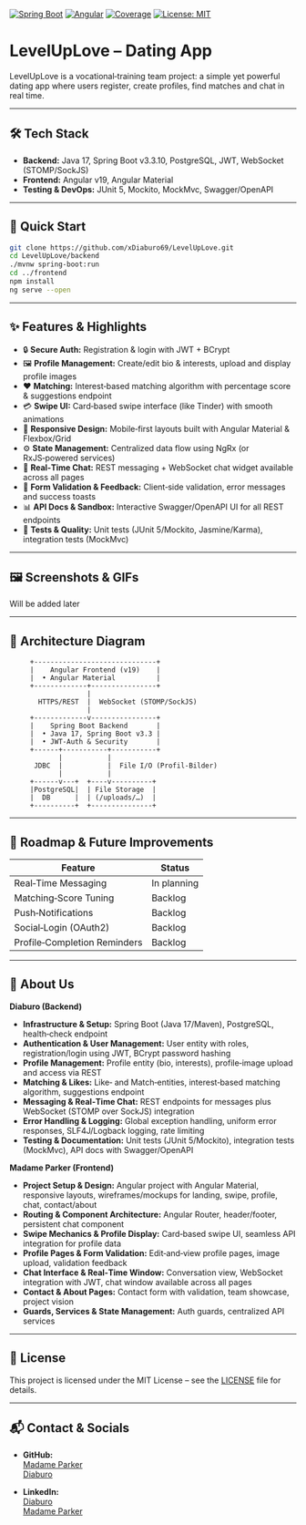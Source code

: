 [![Spring Boot](https://img.shields.io/badge/Spring_Boot-v3.3.10-green?logo=spring)](https://github.com/xDiaburo69/LevelUpLove/tree/main/Backend)
[![Angular](https://img.shields.io/badge/Angular-v19-red?logo=angular)](https://github.com/xDiaburo69/LevelUpLove/tree/main/Frontend)
[![Coverage](https://img.shields.io/badge/Coverage-20%25-lightgrey)](#)
[![License: MIT](https://img.shields.io/badge/license-MIT-yellow.svg)](./LICENSE)


# LevelUpLove – Dating App

LevelUpLove is a vocational‑training team project: a simple yet powerful dating app where users register, create profiles, find matches and chat in real time.

---

## 🛠️ Tech Stack

- **Backend:** Java 17, Spring Boot v3.3.10, PostgreSQL, JWT, WebSocket (STOMP/SockJS)  
- **Frontend:** Angular v19, Angular Material
- **Testing & DevOps:** JUnit 5, Mockito, MockMvc, Swagger/OpenAPI 

---

## 🚀 Quick Start

```bash
git clone https://github.com/xDiaburo69/LevelUpLove.git
cd LevelUpLove/backend
./mvnw spring-boot:run
cd ../frontend
npm install
ng serve --open
```

---

## ✨ Features & Highlights

- 🔒 **Secure Auth:** Registration & login with JWT + BCrypt  
- 🖼️ **Profile Management:** Create/edit bio & interests, upload and display profile images  
- ❤️ **Matching:** Interest‑based matching algorithm with percentage score & suggestions endpoint  
- 💳 **Swipe UI:** Card‑based swipe interface (like Tinder) with smooth animations  
- 🎨 **Responsive Design:** Mobile‑first layouts built with Angular Material & Flexbox/Grid  
- ⚙️ **State Management:** Centralized data flow using NgRx (or RxJS‑powered services)  
- 💬 **Real‑Time Chat:** REST messaging + WebSocket chat widget available across all pages  
- 🧪 **Form Validation & Feedback:** Client‑side validation, error messages and success toasts  
- 📊 **API Docs & Sandbox:** Interactive Swagger/OpenAPI UI for all REST endpoints  
- 🧪 **Tests & Quality:** Unit tests (JUnit 5/Mockito, Jasmine/Karma), integration tests (MockMvc)  

---

## 🖼️ Screenshots & GIFs

Will be added later

<div align="center">
<!--   <img src="docs/screenshots/landing.png" alt="Landing Page" width="30%"/>
  <img src="docs/screenshots/swipe.gif" alt="Swipe Interaction" width="30%"/>
  <img src="docs/screenshots/chat.png" alt="Chat Window" width="30%"/> -->
</div>

---

## 📐 Architecture Diagram

         +------------------------------+
         |    Angular Frontend (v19)    |
         |  • Angular Material          |
         +-------------+----------------+
                       |
           HTTPS/REST  |  WebSocket (STOMP/SockJS)
                       |
         +-------------v----------------+
         |    Spring Boot Backend       |
         |  • Java 17, Spring Boot v3.3 |  
         |  • JWT‑Auth & Security       |
         +------+-----------+-----------+
                |           |
          JDBC  |           |  File I/O (Profil‑Bilder)
                |           |
         +------v---+  +----v----------+
         |PostgreSQL|  | File Storage  |
         |  DB      |  | (/uploads/…)  |
         +----------+  +---------------+


---
## 🚧 Roadmap & Future Improvements

| Feature                         | Status      |
|---------------------------------|-------------|
| Real‑Time Messaging             | In planning |
| Matching‑Score Tuning           | Backlog     |
| Push‑Notifications              | Backlog     |
| Social‑Login (OAuth2)           | Backlog     |
| Profile‑Completion Reminders    | Backlog     |

---

## 👥 About Us

**Diaburo (Backend)**  
- **Infrastructure & Setup:** Spring Boot (Java 17/Maven), PostgreSQL, health‑check endpoint  
- **Authentication & User Management:** User entity with roles, registration/login using JWT, BCrypt password hashing  
- **Profile Management:** Profile entity (bio, interests), profile‑image upload and access via REST  
- **Matching & Likes:** Like‑ and Match‑entities, interest‑based matching algorithm, suggestions endpoint  
- **Messaging & Real‑Time Chat:** REST endpoints for messages plus WebSocket (STOMP over SockJS) integration  
- **Error Handling & Logging:** Global exception handling, uniform error responses, SLF4J/Logback logging, rate limiting  
- **Testing & Documentation:** Unit tests (JUnit 5/Mockito), integration tests (MockMvc), API docs with Swagger/OpenAPI

**Madame Parker (Frontend)**  
- **Project Setup & Design:** Angular project with Angular Material, responsive layouts, wireframes/mockups for landing, swipe, profile, chat, contact/about  
- **Routing & Component Architecture:** Angular Router, header/footer, persistent chat component  
- **Swipe Mechanics & Profile Display:** Card‑based swipe UI, seamless API integration for profile data  
- **Profile Pages & Form Validation:** Edit‑and‑view profile pages, image upload, validation feedback  
- **Chat Interface & Real‑Time Window:** Conversation view, WebSocket integration with JWT, chat window available across all pages  
- **Contact & About Pages:** Contact form with validation, team showcase, project vision  
- **Guards, Services & State Management:** Auth guards, centralized API services

---

## 📄 License

This project is licensed under the MIT License – see the [LICENSE](./LICENSE) file for details.

---

## 📬 Contact & Socials

- **GitHub:** <br>
[Madame Parker](https://github.com/Madame-parker) <br>
[Diaburo](https://github.com/xDiaburo69)

- **LinkedIn:** <br>
[Diaburo](https://www.linkedin.com/in/jordan-betz-927b77310) <br>
[Madame Parker](https://www.linkedin.com/in/bonnie-b%C3%B6ttcher-797803324)
